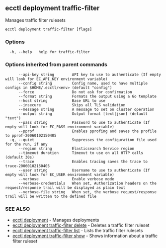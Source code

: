## ecctl deployment traffic-filter

Manages traffic filter rulesets

```
ecctl deployment traffic-filter [flags]
```

### Options

```
  -h, --help   help for traffic-filter
```

### Options inherited from parent commands

```
      --api-key string        API key to use to authenticate (If empty will look for EC_API_KEY environment variable)
      --config string         Config name, used to have multiple configs in $HOME/.ecctl/<env> (default "config")
      --force                 Do not ask for confirmation
      --format string         Formats the output using a Go template
      --host string           Base URL to use
      --insecure              Skips all TLS validation
      --message string        A message to set on cluster operation
      --output string         Output format [text|json] (default "text")
      --pass string           Password to use to authenticate (If empty will look for EC_PASS environment variable)
      --pprof                 Enables pprofing and saves the profile to pprof-20060102150405
  -q, --quiet                 Suppresses the configuration file used for the run, if any
      --region string         Elasticsearch Service region
      --timeout duration      Timeout to use on all HTTP calls (default 30s)
      --trace                 Enables tracing saves the trace to trace-20060102150405
      --user string           Username to use to authenticate (If empty will look for EC_USER environment variable)
      --verbose               Enable verbose mode
      --verbose-credentials   When set, Authorization headers on the request/response trail will be displayed as plain text
      --verbose-file string   When set, the verbose request/response trail will be written to the defined file
```

### SEE ALSO

* [ecctl deployment](ecctl_deployment.md)	 - Manages deployments
* [ecctl deployment traffic-filter delete](ecctl_deployment_traffic-filter_delete.md)	 - Deletes a traffic filter ruleset
* [ecctl deployment traffic-filter list](ecctl_deployment_traffic-filter_list.md)	 - Lists the traffic filter rulesets
* [ecctl deployment traffic-filter show](ecctl_deployment_traffic-filter_show.md)	 - Shows information about a traffic filter ruleset

